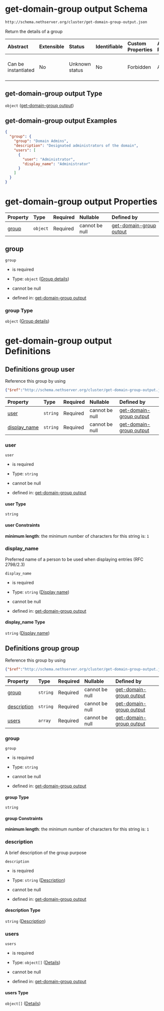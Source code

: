 # get-domain-group output Schema

```txt
http://schema.nethserver.org/cluster/get-domain-group-output.json
```

Return the details of a group

| Abstract            | Extensible | Status         | Identifiable | Custom Properties | Additional Properties | Access Restrictions | Defined In                                                                                  |
| :------------------ | :--------- | :------------- | :----------- | :---------------- | :-------------------- | :------------------ | :------------------------------------------------------------------------------------------ |
| Can be instantiated | No         | Unknown status | No           | Forbidden         | Allowed               | none                | [get-domain-group-output.json](cluster/get-domain-group-output.json "open original schema") |

## get-domain-group output Type

`object` ([get-domain-group output](get-domain-group-output.md))

## get-domain-group output Examples

```json
{
  "group": {
    "group": "Domain Admins",
    "description": "Designated administrators of the domain",
    "users": [
      {
        "user": "Administrator",
        "display_name": "Administrator"
      }
    ]
  }
}
```

# get-domain-group output Properties

| Property        | Type     | Required | Nullable       | Defined by                                                                                                                                                     |
| :-------------- | :------- | :------- | :------------- | :------------------------------------------------------------------------------------------------------------------------------------------------------------- |
| [group](#group) | `object` | Required | cannot be null | [get-domain-group output](get-domain-group-output-defs-group-details.md "http://schema.nethserver.org/cluster/get-domain-group-output.json#/properties/group") |

## group



`group`

* is required

* Type: `object` ([Group details](get-domain-group-output-defs-group-details.md))

* cannot be null

* defined in: [get-domain-group output](get-domain-group-output-defs-group-details.md "http://schema.nethserver.org/cluster/get-domain-group-output.json#/properties/group")

### group Type

`object` ([Group details](get-domain-group-output-defs-group-details.md))

# get-domain-group output Definitions

## Definitions group user

Reference this group by using

```json
{"$ref":"http://schema.nethserver.org/cluster/get-domain-group-output.json#/$defs/user"}
```

| Property                       | Type     | Required | Nullable       | Defined by                                                                                                                                                                                      |
| :----------------------------- | :------- | :------- | :------------- | :---------------------------------------------------------------------------------------------------------------------------------------------------------------------------------------------- |
| [user](#user)                  | `string` | Required | cannot be null | [get-domain-group output](get-domain-group-output-defs-user-properties-user.md "http://schema.nethserver.org/cluster/get-domain-group-output.json#/$defs/user/properties/user")                 |
| [display\_name](#display_name) | `string` | Required | cannot be null | [get-domain-group output](get-domain-group-output-defs-user-properties-display-name.md "http://schema.nethserver.org/cluster/get-domain-group-output.json#/$defs/user/properties/display_name") |

### user



`user`

* is required

* Type: `string`

* cannot be null

* defined in: [get-domain-group output](get-domain-group-output-defs-user-properties-user.md "http://schema.nethserver.org/cluster/get-domain-group-output.json#/$defs/user/properties/user")

#### user Type

`string`

#### user Constraints

**minimum length**: the minimum number of characters for this string is: `1`

### display\_name

Preferred name of a person to be used when displaying entries (RFC 2798/2.3)

`display_name`

* is required

* Type: `string` ([Display name](get-domain-group-output-defs-user-properties-display-name.md))

* cannot be null

* defined in: [get-domain-group output](get-domain-group-output-defs-user-properties-display-name.md "http://schema.nethserver.org/cluster/get-domain-group-output.json#/$defs/user/properties/display_name")

#### display\_name Type

`string` ([Display name](get-domain-group-output-defs-user-properties-display-name.md))

## Definitions group group

Reference this group by using

```json
{"$ref":"http://schema.nethserver.org/cluster/get-domain-group-output.json#/$defs/group"}
```

| Property                    | Type     | Required | Nullable       | Defined by                                                                                                                                                                                              |
| :-------------------------- | :------- | :------- | :------------- | :------------------------------------------------------------------------------------------------------------------------------------------------------------------------------------------------------ |
| [group](#group-1)           | `string` | Required | cannot be null | [get-domain-group output](get-domain-group-output-defs-group-details-properties-group.md "http://schema.nethserver.org/cluster/get-domain-group-output.json#/$defs/group/properties/group")             |
| [description](#description) | `string` | Required | cannot be null | [get-domain-group output](get-domain-group-output-defs-group-details-properties-description.md "http://schema.nethserver.org/cluster/get-domain-group-output.json#/$defs/group/properties/description") |
| [users](#users)             | `array`  | Required | cannot be null | [get-domain-group output](get-domain-group-output-defs-group-details-properties-group-members.md "http://schema.nethserver.org/cluster/get-domain-group-output.json#/$defs/group/properties/users")     |

### group



`group`

* is required

* Type: `string`

* cannot be null

* defined in: [get-domain-group output](get-domain-group-output-defs-group-details-properties-group.md "http://schema.nethserver.org/cluster/get-domain-group-output.json#/$defs/group/properties/group")

#### group Type

`string`

#### group Constraints

**minimum length**: the minimum number of characters for this string is: `1`

### description

A brief description of the group purpose

`description`

* is required

* Type: `string` ([Description](get-domain-group-output-defs-group-details-properties-description.md))

* cannot be null

* defined in: [get-domain-group output](get-domain-group-output-defs-group-details-properties-description.md "http://schema.nethserver.org/cluster/get-domain-group-output.json#/$defs/group/properties/description")

#### description Type

`string` ([Description](get-domain-group-output-defs-group-details-properties-description.md))

### users



`users`

* is required

* Type: `object[]` ([Details](get-domain-group-output-defs-user.md))

* cannot be null

* defined in: [get-domain-group output](get-domain-group-output-defs-group-details-properties-group-members.md "http://schema.nethserver.org/cluster/get-domain-group-output.json#/$defs/group/properties/users")

#### users Type

`object[]` ([Details](get-domain-group-output-defs-user.md))
